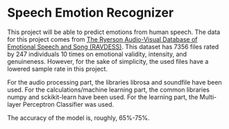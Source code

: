 # Speech Emotion Recognizer
This project will be able to predict emotions from human speech. The data for this project comes from [The Ryerson Audio-Visual Database of Emotional Speech and Song (RAVDESS)](https://zenodo.org/record/1188976#.X_X8EdhKiHs).
This dataset has 7356 files rated by 247 individuals 10 times on emotional validity, intensity, and genuineness. However, for the sake of simplicity, the used files have a lowered sample rate in this project.

For the audio processing part, the libraries librosa and soundfile have been used. For the calculations/machine learning part, the common libraries numpy and sckikit-learn have been used. For the learning part, the Multi-layer Perceptron Classifier was used.

The accuracy of the model is, roughly, 65%-75%.

